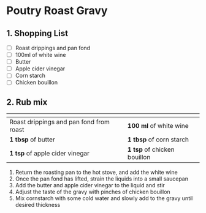 # Poutry Roast Gravy

## 1. Shopping List
- [ ] Roast drippings and pan fond
- [ ] 100ml of white wine
- [ ] Butter
- [ ] Apple cider vinegar
- [ ] Corn starch
- [ ] Chicken bouillon

## 2. Rub mix
|<!-- -->|<!-- -->|
|---|---|
| Roast drippings and pan fond from roast | **100 ml** of white wine |
| **1 tbsp** of butter | **1 tbsp** of corn starch |
| **1 tsp** of apple cider vinegar | **1 tsp** of chicken bouillon |

1. Return the roasting pan to the hot stove, and add the white wine
2. Once the pan fond has lifted, strain the liquids into a small saucepan
3. Add the butter and apple cider vinegar to the liquid and stir
4. Adjust the taste of the gravy with pinches of chicken bouillon
5. Mix cornstarch with some cold water and slowly add to the gravy until desired thickness
